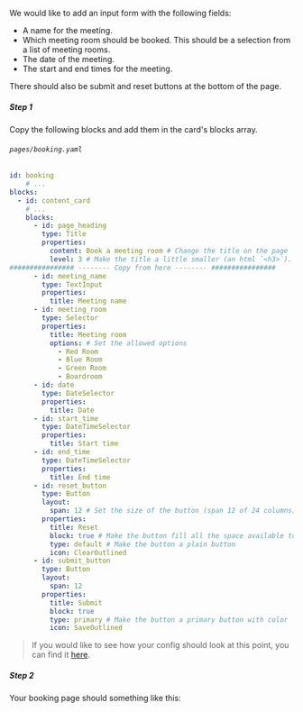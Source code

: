 We would like to add an input form with the following fields:

- A name for the meeting.
- Which meeting room should be booked. This should be a selection from a list of meeting rooms.
- The date of the meeting.
- The start and end times for the meeting.

There should also be submit and reset buttons at the bottom of the page.

##### Step 1

Copy the following blocks and add them in the card's blocks array.

###### `pages/booking.yaml`
```yaml
id: booking
    # ...
blocks:
  - id: content_card
    # ...
    blocks:
      - id: page_heading
        type: Title
        properties:
          content: Book a meeting room # Change the title on the page
          level: 3 # Make the title a little smaller (an html `<h3>`).
################ -------- Copy from here -------- ################
      - id: meeting_name
        type: TextInput
        properties:
          title: Meeting name
      - id: meeting_room
        type: Selector
        properties:
          title: Meeting room
          options: # Set the allowed options
            - Red Room
            - Blue Room
            - Green Room
            - Boardroom
      - id: date
        type: DateSelector
        properties:
          title: Date
      - id: start_time
        type: DateTimeSelector
        properties:
          title: Start time
      - id: end_time
        type: DateTimeSelector
        properties:
          title: End time
      - id: reset_button
        type: Button
        layout:
          span: 12 # Set the size of the button (span 12 of 24 columns)
        properties:
          title: Reset
          block: true # Make the button fill all the space available to it
          type: default # Make the button a plain button
          icon: ClearOutlined
      - id: submit_button
        type: Button
        layout:
          span: 12
        properties:
          title: Submit
          block: true
          type: primary # Make the button a primary button with color
          icon: SaveOutlined
```

>  If you would like to see how your config should look at this point, you can find it [here](tutorial-add-blocks-config).

##### Step 2

Your booking page should something like this: